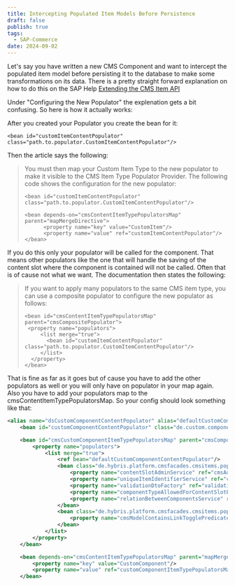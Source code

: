 ```yaml
---
title: Intercepting Populated Item Models Before Persistence
draft: false
publish: true
tags:
  - SAP-Commerce
date: 2024-09-02
---
```

Let's say you have written a new CMS Component and want to intercept the populated item model before persisting it to the database to make some transformations on its data. There is a pretty straight forward explanation on how to do this on the SAP Help [Extending the CMS Item API](https://help.sap.com/docs/SAP_COMMERCE/9d346683b0084da2938be8a285c0c27a/cf0445b16a4f44d9844381a34572d7b8.html)

Under "Configuring the New Populator" the explenation gets a bit confusing. So here is how it actually works:

After you created your Populator you create the bean for it:
```
<bean id="customItemContentPopulator" class="path.to.populator.CustomItemContentPopulator"/>
```

Then the article says the following:
> You must then map your Custom Item Type to the new populator to make it visible to the CMS Item Type Populator Provider. The following code shows the configuration for the new populator:
> ```
> <bean id="customItemContentPopulator" class="path.to.populator.CustomItemContentPopulator"/>
> 
> <bean depends-on="cmsContentItemTypePopulatorsMap" parent="mapMergeDirective">
> 		<property name="key" value="CustomItem"/>
> 		<property name="value" ref="customItemContentPopulator"/>
> </bean>
> ```

If you do this only your populator will be called for the component. That means other populators like the one that will handle the saving of the content slot where the component is contained will not be called. Often that is of cause not what we want. The documentation then states the following:

>If you want to apply many populators to the same CMS item type, you can use a composite populator to configure the new populator as follows:
>```
><bean id="cmsContentItemTypePopulatorsMap" parent="cmsCompositePopulator">
>  <property name="populators">
>      <list merge="true">
>        <bean id="customItemContentPopulator" class="path.to.populator.CustomItemContentPopulator"/>
>      </list>
>   </property>
></bean> 
>```

That is fine as far as it goes but of cause you have to add the other populators as well or you will only have on populator in your map again. Also you have to add your populators map to the cmsContentItemTypePopulatorsMap. So your config should look something like that:

```xml
<alias name="dsCustomComponentContentPopulator" alias="defaultCustomComponentContentPopulator"/>
    <bean id="customComponentContentPopulator" class="de.custom.components.populators.CustomComponentContentPopulator" />

    <bean id="cmsCustomComponentItemTypePopulatorsMap" parent="cmsCompositePopulator">
        <property name="populators">
            <list merge="true">
                <ref bean="defaultCustomComponentContentPopulator"/>
                <bean class="de.hybris.platform.cmsfacades.cmsitems.populators.AbstractCMSComponentContentPopulator">
                    <property name="contentSlotAdminService" ref="cmsAdminContentSlotService"/>
                    <property name="uniqueItemIdentifierService" ref="cmsUniqueItemIdentifierService"/>
                    <property name="validationDtoFactory" ref="validationDtoFactory"/>
                    <property name="componentTypeAllowedForContentSlotPredicate" ref="componentTypeAllowedForContentSlotPredicate"/>
                    <property name="relationBetweenComponentsService" ref="relationBetweenComponentsService"/>
                </bean>
                <bean class="de.hybris.platform.cmsfacades.cmsitems.populators.CMSItemLinkToggleDataToModelPopulator">
                    <property name="cmsModelContainsLinkTogglePredicate" ref="cmsModelContainsLinkTogglePredicate"/>
                </bean>
            </list>
        </property>
    </bean>

    <bean depends-on="cmsContentItemTypePopulatorsMap" parent="mapMergeDirective">
        <property name="key" value="CustomComponent"/>
        <property name="value" ref="customComponentItemTypePopulatorsMap"/>
    </bean>
```

